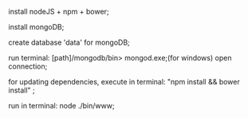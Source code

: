 install nodeJS + npm + bower;

install mongoDB;

create database 'data' for mongoDB;

run terminal: [path]/mongodb/bin> mongod.exe;(for windows) open connection;

for updating dependencies, execute in terminal: "npm install && bower install" ;

run in terminal: node ./bin/www;



